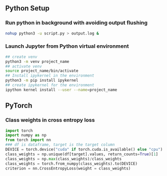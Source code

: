 ## Python Setup
### Run python in background with avoiding output flushing 

```bash
nohup python3 -u script.py > output.log & 
```

### Launch Jupyter from Python virtual environment
```bash
## create venv 
python3 -m venv project_name
## activate venv
source project_name/bin/activate 
## Install ipykernel in the environment 
python3 -m pip install ipykernel
## create ipykernel for the environment 
ipython kernel install --user --name=project_name
```

## PyTorch
### Class weights in cross entropy loss 
```python
import torch
import numpy as np 
from torch import nn 
### df is dataframe, target is the target column
DEVICE = torch.device("cuda" if torch.cuda.is_available() else "cpu")
class_weights = np.unique(df[target].values, return_counts=True)[1]
class_weights = np.max(class_weights)/class_weights
class_weights = torch.from_numpy(class_weights).to(DEVICE)
criterion = nn.CrossEntropyLoss(weight = class_weights)
```
